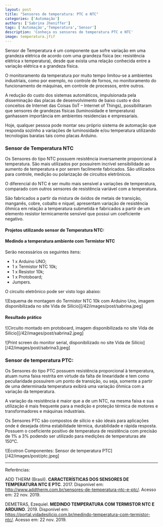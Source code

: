 ```yaml
---
layout: post
title: "Sensores de temperatura: PTC e NTC"
categories: ['Automação']
authors: ['Sabrina Jheniffer'] 
tags: ['Automação','Temperatura','Sensor']
description: 'Conheça os sensores de temperatura PTC e NTC'
image: temperatura.jfif
---
```


Sensor de Temperatura é um componente que sofre variação em uma grandeza elétrica de acordo com uma grandeza física (ex: resistência elétrica x temperatura), desde que exista uma relação conhecida entre a variação elétrica e a grandeza física.

O monitoramento da temperatura por muito tempo limitou-se a ambientes industriais, como por exemplo, no controle de fornos, no monitoramento do funcionamento de máquinas, em controle de processos, entre outros.

A redução do custo dos sistemas automáticos, impulsionada pela disseminação das placas de desenvolvimento de baixo custo e dos conceitos de Internet das Coisas (IoT – Internet of Things), possibilitaram que sensores de grandezas físicas (luminosidade e temperatura) ganhassem importância em ambientes residencias e empresariais.

Hoje, qualquer pessoa pode montar seu próprio sistema de automação que responda sozinho a variações de luminosidade e/ou temperatura utilizando tecnologias baratas tais como placas Arduino.

### Sensor de Temperatura NTC

Os Sensores do tipo NTC possuem resistência inversamente proporcional à temperatura. São mais utilizados por possuírem incrível sensibilidade ao aumento de temperatura e por serem facilmente fabricados. São utilizados para controle, medição ou polarização de circuitos eletrônicos.

O diferencial do NTC é ser muito mais sensível a variações de temperatura, comparado com outros sensores de resistência variável com a temperatura.

São fabricados a partir da mistura de óxidos de metais de transição, manganês, cobre, cobalto e níquel, apresentam variação de resistência ôhmica em relação a temperatura submetida e fabricados a partir de um elemento resistor termicamente sensível que possui um coeficiente negativo.



#### Projetos utilizando sensor de Temperatura NTC:

#### Medindo a temperatura ambiente com Termistor NTC

Serão necessários os seguintes itens:

* 1 x Arduino UNO;
* 1 x Termistor NTC 10k;
* 1 x Resistor 10k;
* 1 x Protoboard;
* Jumpers.

O circuito eletrônico pode ser visto logo abaixo:

![Esquema de montagem do Termistor NTC 10k com Arduino Uno, imagem disponibilizada no site Vida de Silício][/42/images/post/sabrina.jpeg]

#### Resultado prático

![Circuito montado em protoboard, imagem disponibilizada no site Vida de Silício][/42/images/post/sabrina2.jpeg]

![Print screen do monitor serial, disponibilizado no site Vida de Silício][/42/images/post/sabrina3.jpeg]

### Sensor de temperatura PTC:

Os Sensores do tipo PTC possuem resistência proporcional à temperatura, atuam numa faixa restrita em virtude da falta de linearidade e tem como peculiaridade possuírem um ponto de transição, ou seja, somente a partir de uma determinada temperatura exibirá uma variação ôhmica com a variação da temperatura.

A variação da resistência é maior que a de um NTC, na mesma faixa e sua utilização é mais frequente para a medição e proteção térmica de motores e transformadores e máquinas industriais.

Os Sensores PTC são compostos de silício e são ideais para aplicações onde é desejada ótima estabilidade térmica, durabilidade e rápida resposta. Possuem o coeficiente positivo de temperatura de resistência com precisão de 1% a 3% podendo ser utilizado para medições de temperaturas ate 150°C.

![Ecotron Componentes: Sensor de temperatura PTC][/42/images/post/ptc.jpeg]

------------------------------------
Referências:

ADD THERM (Brasil). **CARACTERÍSTICAS DOS SENSORES DE TEMPERATURA NTC E PTC**. 2017. Disponível em: <http://www.addtherm.com.br/sensores-de-temperatura-ntc-e-ptc/>. Acesso em: 22 nov. 2019.

DEMETRAS, Ezequiel. **MEDINDO TEMPERATURA COM TERMISTOR NTC E ARDUINO**. 2019. Disponível em: <https://portal.vidadesilicio.com.br/medindo-temperatura-com-termistor-ntc/>. Acesso em: 22 nov. 2019.

